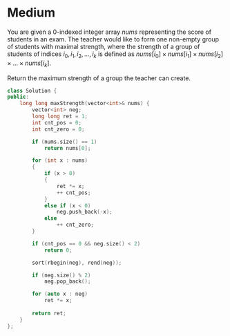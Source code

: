 # Medium

You are given a 0-indexed integer array $nums$ representing the score of students in an exam. The teacher would like to form one non-empty group of students with maximal strength, where the strength of a group of students of indices $i_0, i_1, i_2, ... , i_k$ is defined as $nums[i_0] \times nums[i_1] \times nums[i_2] \times ... \times nums[i_k​]$.

Return the maximum strength of a group the teacher can create.

```cpp
class Solution {
public:
    long long maxStrength(vector<int>& nums) {
        vector<int> neg;
        long long ret = 1;
        int cnt_pos = 0;
        int cnt_zero = 0;

        if (nums.size() == 1)
            return nums[0];

        for (int x : nums)
        {
            if (x > 0)
            {
                ret *= x;
                ++ cnt_pos;
            }
            else if (x < 0)
                neg.push_back(-x);
            else
                ++ cnt_zero;
        }

        if (cnt_pos == 0 && neg.size() < 2)
            return 0;

        sort(rbegin(neg), rend(neg));

        if (neg.size() % 2)
            neg.pop_back();

        for (auto x : neg)
            ret *= x;
        
        return ret;
    }
};
```
